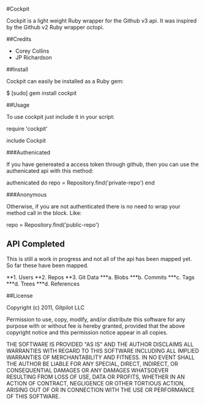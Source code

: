 #Cockpit

Cockpit is a light weight Ruby wrapper for the Github v3 api. It was inspired by the Github v2 Ruby wrapper octopi.

##Credits

* Corey Collins
* JP Richardson

##Install

Cockpit can easily be installed as a Ruby gem:

  $ [sudo] gem install cockpit

##Usage

To use cockpit just include it in your script:

  require 'cockpit'

  include Cockpit

###Authenicated

If you have genereated a access token through github, then you can use the authenicated api with this method:

  authenicated do
    repo = Repository.find('private-repo')
  end

###Anonymous

Otherwise, if you are not authenticated there is no need to wrap your method call in the block. Like:

  repo = Repository.find('public-repo')


## API Completed

This is still a work in progress and not all of the api has been mapped yet. So far these have been mapped.

**1. Users
**2. Repos
**3. Git Data
***a. Blobs
***b. Commits
***c. Tags
***d. Trees
***d. References

##License

Copyright (c) 2011, Gitpilot LLC

Permission to use, copy, modify, and/or distribute this software for any
purpose with or without fee is hereby granted, provided that the above
copyright notice and this permission notice appear in all copies.

THE SOFTWARE IS PROVIDED "AS IS" AND THE AUTHOR DISCLAIMS ALL WARRANTIES
WITH REGARD TO THIS SOFTWARE INCLUDING ALL IMPLIED WARRANTIES OF
MERCHANTABILITY AND FITNESS. IN NO EVENT SHALL THE AUTHOR BE LIABLE FOR
ANY SPECIAL, DIRECT, INDIRECT, OR CONSEQUENTIAL DAMAGES OR ANY DAMAGES
WHATSOEVER RESULTING FROM LOSS OF USE, DATA OR PROFITS, WHETHER IN AN
ACTION OF CONTRACT, NEGLIGENCE OR OTHER TORTIOUS ACTION, ARISING OUT OF
OR IN CONNECTION WITH THE USE OR PERFORMANCE OF THIS SOFTWARE.
